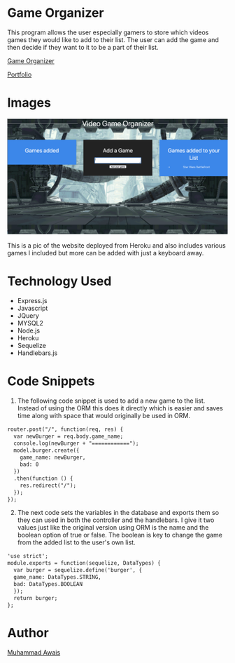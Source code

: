 # Game Organizer

This program allows the user especially gamers to store which videos games they would like to add to their list. The user can add the game and then decide if they want to it to be a part of their list.

[Game Organizer](https://boiling-brushlands-16591.herokuapp.com/)

[Portfolio](https://mawais54013.github.io/New-Portfolio/)

# Images

![website](public/assets/images/Screen2.png)

This is a pic of the website deployed from Heroku and also includes various games I included but more can be added with just a keyboard away.


# Technology Used
- Express.js
- Javascript
- JQuery
- MYSQL2
- Node.js
- Heroku
- Sequelize
- Handlebars.js

# Code Snippets
1) The following code snippet is used to add a new game to the list. Instead of using the ORM this does it directly which is easier and saves time along with space that would originally be used in ORM. 
```
router.post("/", function(req, res) {
  var newBurger = req.body.game_name;
  console.log(newBurger + "============");
  model.burger.create({
    game_name: newBurger,
    bad: 0
  })
  .then(function () {
    res.redirect("/");
  });
});
```
2) The next code sets the variables in the database and exports them so they can used in both the controller and the handlebars. I give it two values just like the original version using ORM is the name and the boolean option of true or false. The boolean is key to change the game from the added list to the user's own list. 
```
'use strict';
module.exports = function(sequelize, DataTypes) {
  var burger = sequelize.define('burger', {
  game_name: DataTypes.STRING,
  bad: DataTypes.BOOLEAN
  });
  return burger;
};
```

# Author 
[Muhammad Awais](https://mawais54013.github.io/New-Portfolio/)
